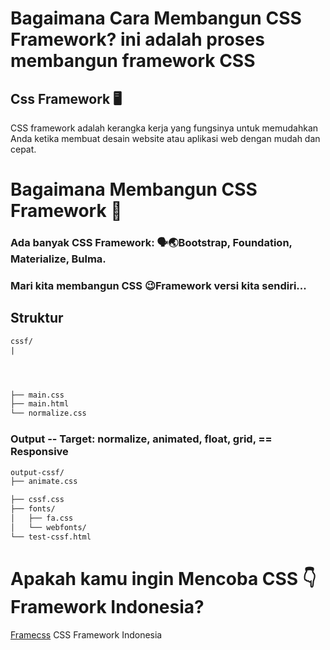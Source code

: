 # Bagaimana Cara Membangun CSS Framework? ini adalah proses membangun framework CSS
## Css Framework 🖥️
CSS framework adalah kerangka kerja yang fungsinya untuk memudahkan Anda ketika membuat desain website atau aplikasi web dengan mudah dan cepat.
# Bagaimana Membangun CSS Framework 🤷
### Ada banyak CSS Framework: 🗣️🌏Bootstrap, Foundation, Materialize, Bulma.
### Mari kita membangun CSS 😉Framework versi kita sendiri...
## Struktur
```txt
cssf/
|




├── main.css
├── main.html
└── normalize.css
```
### Output -- Target: normalize, animated, float, grid, == Responsive
```txt
output-cssf/
├── animate.css

├── cssf.css
├── fonts/
│   ├── fa.css
│   └── webfonts/
└── test-cssf.html
```
# Apakah kamu ingin Mencoba CSS 👇 Framework Indonesia? 
[Framecss](https://github.com/nelsenpro/frame) CSS Framework Indonesia 
